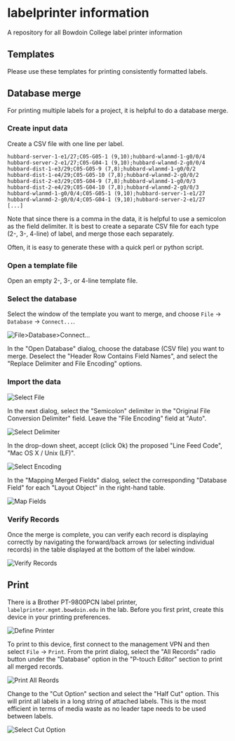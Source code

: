# labelprinter information

A repository for all Bowdoin College label printer information

## Templates

Please use these templates for printing consistently formatted labels.

## Database merge

For printing multiple labels for a project, it is helpful to do a database
merge.

### Create input data

Create a CSV file with one line per label.

    hubbard-server-1-e1/27;C05-G05-1 (9,10);hubbard-wlanmd-1-g0/0/4
    hubbard-server-2-e1/27;C05-G04-1 (9,10);hubbard-wlanmd-2-g0/0/4
    hubbard-dist-1-e3/29;C05-G05-9 (7,8);hubbard-wlanmd-1-g0/0/2
    hubbard-dist-1-e4/29;C05-G05-10 (7,8);hubbard-wlanmd-2-g0/0/2
    hubbard-dist-2-e3/29;C05-G04-9 (7,8);hubbard-wlanmd-1-g0/0/3
    hubbard-dist-2-e4/29;C05-G04-10 (7,8);hubbard-wlanmd-2-g0/0/3
    hubbard-wlanmd-1-g0/0/4;C05-G05-1 (9,10);hubbard-server-1-e1/27
    hubbard-wlanmd-2-g0/0/4;C05-G04-1 (9,10);hubbard-server-2-e1/27
    [...]

Note that since there is a comma in the data, it is helpful to use a semicolon
as the field delimiter.  It is best to create a separate CSV file for each type (2-, 3-, 4-line) of label, and merge those each separately.

Often, it is easy to generate these with a quick perl or python script.

### Open a template file

Open an empty 2-, 3-, or 4-line template file.

### Select the database

Select the window of the template you want to merge, and choose `File` -> `Database` -> `Connect...`.

![File>Database>Connect...](/images/file_database_connect.png?raw=true "Connect to Database")

In the "Open Database" dialog, choose the database (CSV file) you want to merge.  Deselect the "Header Row Contains Field Names", and select the "Replace Delimiter and File Encoding" options.

### Import the data

![Select File](/images/open-database_select-file.png?raw=true "Select File")

In the next dialog, select the "Semicolon" delimiter in the "Original File Conversion Delimiter" field.  Leave the "File Encoding" field at "Auto".

![Select Delimiter](/images/open-database_delimiter.png?raw=true "Select Delimiter")

In the drop-down sheet, accept (click Ok) the proposed "Line Feed Code", "Mac OS X / Unix (LF)".

![Select Encoding](/images/open-database_encoding.png?raw=true "Select Encoding")

In the "Mapping Merged Fields" dialog, select the corresponding "Database Field" for each "Layout Object" in the right-hand table.

![Map Fields](/images/open-database_map-fields.png?raw=true "Map Fields")

### Verify Records

Once the merge is complete, you can verify each record is displaying correctly by navigating the forward/back arrows (or selecting individual records) in the table displayed at the bottom of the label window.

![Verify Records](/images/verify-records.png?raw=true "Verify Records")

## Print

There is a Brother PT-9800PCN label printer, `labelprinter.mgmt.bowdoin.edu` in the lab.  Before you first print, create this device in your printing preferences.

![Define Printer](/images/printer_pt-9800pcn.png?raw=true "Define Printer")

To print to this device, first connect to the management VPN and then select `File` -> `Print`.  From the print dialog, select the "All Records" radio button under the "Database" option in the "P-touch Editor" section to print all merged records.

![Print All Reords](/images/print_all-records.png?raw=true "Print All Records")

Change to the "Cut Option" section and select the "Half Cut" option.  This will print all labels in a long string of attached labels.  This is the most efficient in terms of media waste as no leader tape needs to be used between labels.

![Select Cut Option](/images/print_cut-option.png?raw=true "Select Cut Option")

